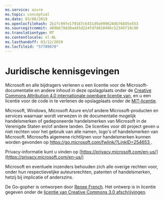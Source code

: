 ```yaml
---
ms.service: azure
ms.topic: conceptual
ms.date: 03/08/2019
ms.openlocfilehash: 2b1fc99fe179187c6431d9a999628db76885e553
ms.sourcegitcommit: d89b679d20ad45d224fd7d010496c52345f10c96
ms.translationtype: MT
ms.contentlocale: nl-NL
ms.lasthandoff: 03/12/2019
ms.locfileid: "57789670"
---
```

# <a name="legal-notices"></a>Juridische kennisgevingen

Microsoft en alle bijdragers verlenen u een licentie voor de Microsoft-documentatie en andere inhoud in deze opslagplaats onder de [Creative Commons Attribution 4.0 internationale openbare licentie van](https://creativecommons.org/licenses/by/4.0/legalcode), en u een licentie voor de code in te verlenen de opslagplaats onder de [MIT-licentie](https://opensource.org/licenses/MIT).

Microsoft, Windows, Microsoft Azure en/of andere Microsoft-producten en services waarnaar wordt verwezen in de documentatie mogelijk handelsmerken of gedeponeerde handelsmerken van Microsoft in de Verenigde Staten en/of andere landen.
De licenties voor dit project geven u niet rechten voor het gebruik van alle namen, logo's of handelsmerken van Microsoft.
Microsofts algemene richtlijnen voor handelsmerken kunnen worden gevonden op [ https://go.microsoft.com/fwlink/?LinkID=254653 ](https://go.microsoft.com/fwlink/?LinkID=254653).

Privacy-informatie kunt u vinden op [https://privacy.microsoft.com/en-us/](https://privacy.microsoft.com/en-us/)

Microsoft en eventuele inzenders behouden zich alle overige rechten voor, onder hun respectievelijke auteursrechten, patenten of handelsmerken, hetzij bij implicatie of anderszins.

De Go-gopher is ontworpen door [Renee French](https://reneefrench.blogspot.com/).
Het ontwerp is in licentie gegeven onder de [licentie van Creative Commons 3.0 afschrijvingen](https://creativecommons.org/licenses/by/3.0/us/).